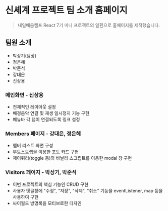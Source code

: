 # 신셰계 프로젝트 팀 소개 홈페이지
> 내일배움캠프 React 7기 미니 프로젝트의 일환으로 홈페이지를 제작했습니다.

## 팀원 소개
* 박상기(팀장)
* 정은혜
* 박준석
* 강대은
* 신상용

### 메인화면 - 신상용
* 전체적인 레이아웃 설정
* 배경음악 연결 및 재생 일시정지 기능 구현 
* 메뉴바 각 탭이 연결되도록 링크 설정

### Members 페이지 - 강대은, 정은혜
* 멤버 리스트 화면 구성
* 부트스트랩을 이용한 포토 카드 구현
* 제이쿼리(toggle 등)와 바닐라 스크립트를 이용한 modal 창 구현

### Visitors 페이지 - 박상기, 박준석
* 이번 프로젝트의 핵심 기능인 CRUD 구현
* 사용자 댓글창에 "수정", "저장", "삭제", "취소" 기능을 eventListener, map 등을 사용하여 구현   
* 싸이월드 방명록을 모티브로한 디자인 
